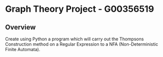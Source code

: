 # Graph Theory Project - G00356519

## Overview

Create using Python a program which will carry out the Thompsons Construction method on a Regular Expression to a NFA (Non-Deterministic Finite Automata). 